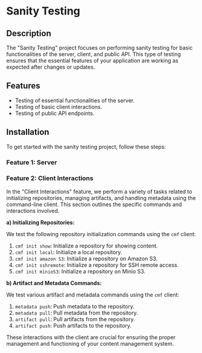 # Sanity Testing

## Description

The "Sanity Testing" project focuses on performing sanity testing for basic functionalities of the server, client, and public API. This type of testing ensures that the essential features of your application are working as expected after changes or updates.

## Features

- Testing of essential functionalities of the server.
- Testing of basic client interactions.
- Testing of public API endpoints.

## Installation

To get started with the sanity testing project, follow these steps:
### Feature 1: Server
### Feature 2: Client Interactions

In the "Client Interactions" feature, we perform a variety of tasks related to initializing repositories, managing artifacts, and handling metadata using the command-line client. This section outlines the specific commands and interactions involved.

**a) Initializing Repositories:**

We test the following repository initialization commands using the `cmf` client:

1. `cmf init show`: Initialize a repository for showing content.
2. `cmf init local`: Initialize a local repository.
3. `cmf init amazon S3`: Initialize a repository on Amazon S3.
4. `cmf init sshremote`: Initialize a repository for SSH remote access.
5. `cmf init minioS3`: Initialize a repository on Minio S3.

**b) Artifact and Metadata Commands:**

We test various artifact and metadata commands using the `cmf` client:

1. `metadata push`: Push metadata to the repository.
2. `metadata pull`: Pull metadata from the repository.
3. `artifact pull`: Pull artifacts from the repository.
4. `artifact push`: Push artifacts to the repository.

These interactions with the client are crucial for ensuring the proper management and functioning of your content management system.
